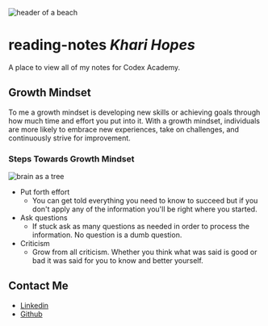 ![header of a beach](https://fraserisland-australia.com/wp-content/uploads/2016/11/8.Fraser-Island-Beaches-Header.jpg)

# __reading-notes__ _Khari Hopes_
A place to view all of my notes for Codex Academy.

## Growth Mindset
To me a growth mindset is developing new skills or achieving goals through how much time and effort you put into it. With a growth mindset, individuals are more likely to embrace new experiences, take on challenges, and continuously strive for improvement.

### Steps Towards Growth Mindset
![brain as a tree](https://cdn.pixabay.com/photo/2023/04/10/00/39/ai-generated-7912531_1280.jpg)
* Put forth effort
  * You can get told everything you need to know to succeed but if you don't apply any of the information you'll be right where you started.
* Ask questions
  * If stuck ask as many questions as needed in order to process the information. No question is a dumb question.
* Criticism 
  * Grow from all criticism. Whether you think what was said is good or bad it was said for you to know and better yourself.
  
## __Contact Me__
- [Linkedin](https://www.linkedin.com/in/kharihopes/)
- [Github](https://github.com/khari-hopes/)
